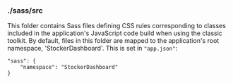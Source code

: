 ### ./sass/src

This folder contains Sass files defining CSS rules corresponding to classes
included in the application's JavaScript code build when using the classic toolkit.
By default, files in this folder are mapped to the application's root namespace, 'StockerDashboard'.
This is set in `"app.json"`:

    "sass": {
        "namespace": "StockerDashboard"
    }